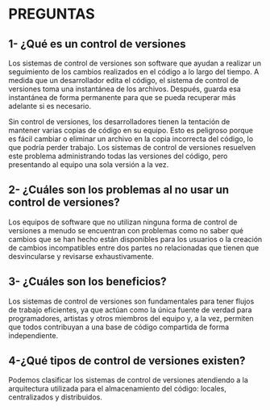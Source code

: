 # PREGUNTAS

## 1- ¿Qué es un control de versiones

Los sistemas de control de versiones son software que ayudan a realizar un seguimiento de los cambios realizados en el código a lo largo del tiempo. A medida que un desarrollador edita el código, el sistema de control de versiones toma una instantánea de los archivos. Después, guarda esa instantánea de forma permanente para que se pueda recuperar más adelante si es necesario.

Sin control de versiones, los desarrolladores tienen la tentación de mantener varias copias de código en su equipo. Esto es peligroso porque es fácil cambiar o eliminar un archivo en la copia incorrecta del código, lo que podría perder trabajo. Los sistemas de control de versiones resuelven este problema administrando todas las versiones del código, pero presentando al equipo una sola versión a la vez.


## 2- ¿Cuáles son los problemas al no usar un control de versiones?

Los equipos de software que no utilizan ninguna forma de control de versiones a menudo se encuentran con problemas como no saber qué cambios que se han hecho están disponibles para los usuarios o la creación de cambios incompatibles entre dos partes no relacionadas que tienen que desvincularse y revisarse exhaustivamente.

## 3- ¿Cuáles son los beneficios?

Los sistemas de control de versiones son fundamentales para tener flujos de trabajo eficientes, ya que actúan como la única fuente de verdad para programadores, artistas y otros miembros del equipo y, a la vez, permiten que todos contribuyan a una base de código compartida de forma independiente.

## 4-¿Qué tipos de control de versiones existen?

 Podemos clasificar los sistemas de control de versiones atendiendo a la arquitectura utilizada para el almacenamiento del código: locales, centralizados y distribuidos.
 